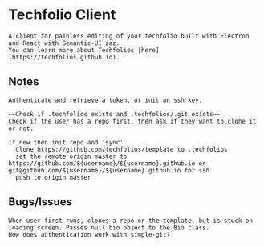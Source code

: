 # Techfolio Client

    A client for painless editing of your techfolio built with Electron and React with Semantic-UI zaz.
    You can learn more about Techfolios [here](https://techfolios.github.io).

## Notes

    Authenticate and retrieve a token, or init an ssh key.

    ~~Check if .techfolios exists and .techfolios/.git exists~~
    Check if the user has a repo first, then ask if they want to clone it or not.

    if new then init repo and 'sync'
      Clone https://github.com/techfolios/template to .techfolios
      set the remote origin master to https://github.com/${username}/${username}.github.io or git@github.com/${username}/${username}.github.io for ssh
      push to origin master

## Bugs/Issues

    When user first runs, clones a repo or the template, but is stuck on loading screen. Passes null bio object to the Bio class.
    How does authentication work with simple-git?
